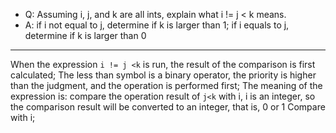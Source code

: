 - Q: Assuming i, j, and k are all ints, explain what i != j < k means.
- A: if i not equal to j, determine if k is larger than 1; if i equals to j, determine if k is larger than 0

---
When the expression `i != j <k` is run, the result of the comparison is first calculated;
The less than symbol is a binary operator, the priority is higher than the judgment, and the operation is performed first;
The meaning of the expression is: compare the operation result of `j<k` with i, i is an integer, so the comparison result will be converted to an integer, that is, 0 or 1 
Compare with i;